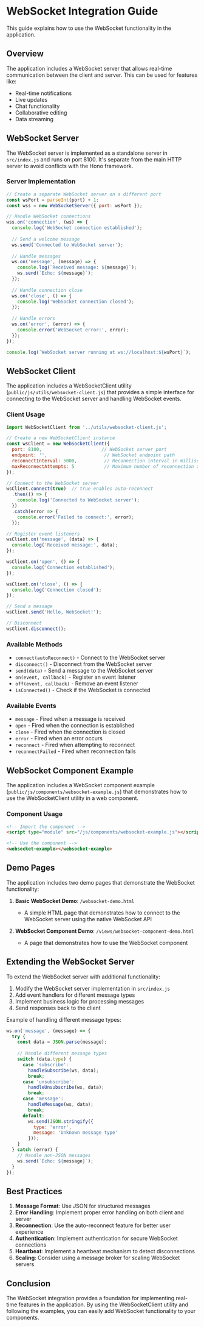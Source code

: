 # WebSocket Integration Guide

This guide explains how to use the WebSocket functionality in the application.

## Overview

The application includes a WebSocket server that allows real-time communication between the client and server. This can be used for features like:

- Real-time notifications
- Live updates
- Chat functionality
- Collaborative editing
- Data streaming

## WebSocket Server

The WebSocket server is implemented as a standalone server in `src/index.js` and runs on port 8100. It's separate from the main HTTP server to avoid conflicts with the Hono framework.

### Server Implementation

```javascript
// Create a separate WebSocket server on a different port
const wsPort = parseInt(port) + 1;
const wss = new WebSocketServer({ port: wsPort });

// Handle WebSocket connections
wss.on('connection', (ws) => {
  console.log('WebSocket connection established');
  
  // Send a welcome message
  ws.send('Connected to WebSocket server');
  
  // Handle messages
  ws.on('message', (message) => {
    console.log(`Received message: ${message}`);
    ws.send(`Echo: ${message}`);
  });
  
  // Handle connection close
  ws.on('close', () => {
    console.log('WebSocket connection closed');
  });
  
  // Handle errors
  ws.on('error', (error) => {
    console.error('WebSocket error:', error);
  });
});

console.log(`WebSocket server running at ws://localhost:${wsPort}`);
```

## WebSocket Client

The application includes a WebSocketClient utility (`public/js/utils/websocket-client.js`) that provides a simple interface for connecting to the WebSocket server and handling WebSocket events.

### Client Usage

```javascript
import WebSocketClient from '../utils/websocket-client.js';

// Create a new WebSocketClient instance
const wsClient = new WebSocketClient({
  port: 8100,                      // WebSocket server port
  endpoint: '',                     // WebSocket endpoint path
  reconnectInterval: 5000,          // Reconnection interval in milliseconds
  maxReconnectAttempts: 5           // Maximum number of reconnection attempts
});

// Connect to the WebSocket server
wsClient.connect(true)  // true enables auto-reconnect
  .then(() => {
    console.log('Connected to WebSocket server');
  })
  .catch(error => {
    console.error('Failed to connect:', error);
  });

// Register event listeners
wsClient.on('message', (data) => {
  console.log('Received message:', data);
});

wsClient.on('open', () => {
  console.log('Connection established');
});

wsClient.on('close', () => {
  console.log('Connection closed');
});

// Send a message
wsClient.send('Hello, WebSocket!');

// Disconnect
wsClient.disconnect();
```

### Available Methods

- `connect(autoReconnect)` - Connect to the WebSocket server
- `disconnect()` - Disconnect from the WebSocket server
- `send(data)` - Send a message to the WebSocket server
- `on(event, callback)` - Register an event listener
- `off(event, callback)` - Remove an event listener
- `isConnected()` - Check if the WebSocket is connected

### Available Events

- `message` - Fired when a message is received
- `open` - Fired when the connection is established
- `close` - Fired when the connection is closed
- `error` - Fired when an error occurs
- `reconnect` - Fired when attempting to reconnect
- `reconnectFailed` - Fired when reconnection fails

## WebSocket Component Example

The application includes a WebSocket component example (`public/js/components/websocket-example.js`) that demonstrates how to use the WebSocketClient utility in a web component.

### Component Usage

```html
<!-- Import the component -->
<script type="module" src="/js/components/websocket-example.js"></script>

<!-- Use the component -->
<websocket-example></websocket-example>
```

## Demo Pages

The application includes two demo pages that demonstrate the WebSocket functionality:

1. **Basic WebSocket Demo**: `/websocket-demo.html`
   - A simple HTML page that demonstrates how to connect to the WebSocket server using the native WebSocket API

2. **WebSocket Component Demo**: `/views/websocket-component-demo.html`
   - A page that demonstrates how to use the WebSocket component

## Extending the WebSocket Server

To extend the WebSocket server with additional functionality:

1. Modify the WebSocket server implementation in `src/index.js`
2. Add event handlers for different message types
3. Implement business logic for processing messages
4. Send responses back to the client

Example of handling different message types:

```javascript
ws.on('message', (message) => {
  try {
    const data = JSON.parse(message);
    
    // Handle different message types
    switch (data.type) {
      case 'subscribe':
        handleSubscribe(ws, data);
        break;
      case 'unsubscribe':
        handleUnsubscribe(ws, data);
        break;
      case 'message':
        handleMessage(ws, data);
        break;
      default:
        ws.send(JSON.stringify({
          type: 'error',
          message: 'Unknown message type'
        }));
    }
  } catch (error) {
    // Handle non-JSON messages
    ws.send(`Echo: ${message}`);
  }
});
```

## Best Practices

1. **Message Format**: Use JSON for structured messages
2. **Error Handling**: Implement proper error handling on both client and server
3. **Reconnection**: Use the auto-reconnect feature for better user experience
4. **Authentication**: Implement authentication for secure WebSocket connections
5. **Heartbeat**: Implement a heartbeat mechanism to detect disconnections
6. **Scaling**: Consider using a message broker for scaling WebSocket servers

## Conclusion

The WebSocket integration provides a foundation for implementing real-time features in the application. By using the WebSocketClient utility and following the examples, you can easily add WebSocket functionality to your components.